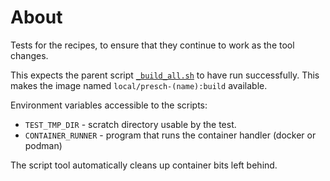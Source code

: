 # About

Tests for the recipes, to ensure that they continue to work as the tool changes.

This expects the parent script [`_build_all.sh`](../_build_all.sh) to have run successfully.  This makes the image named `local/presch-(name):build` available.

Environment variables accessible to the scripts:

* `TEST_TMP_DIR` - scratch directory usable by the test.
* `CONTAINER_RUNNER` - program that runs the container handler (docker or podman)

The script tool automatically cleans up container bits left behind.
